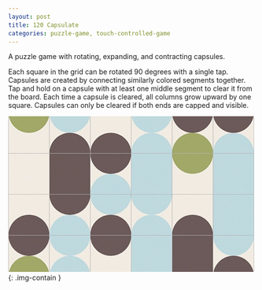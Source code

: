 ```yaml
---
layout: post
title: 120 Capsulate
categories: puzzle-game, touch-controlled-game
---
```

A puzzle game with rotating, expanding, and contracting capsules.

Each square in the grid can be rotated 90 degrees with a single tap. Capsules are created by connecting similarly colored segments together. Tap and hold on a capsule with at least one middle segment to clear it from the board.  Each time a capsule is cleared, all columns grow upward by one square.  Capsules can only be cleared if both ends are capped and visible.

![Capsulate](/img/games/120_Capsulate.jpg "Capsulate"){: .img-contain }